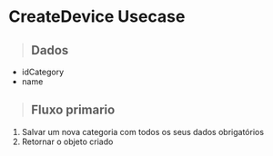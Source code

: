 # CreateDevice Usecase

> ## Dados
* idCategory
* name

> ## Fluxo primario
1. Salvar um nova categoria com todos os seus dados obrigatórios
2. Retornar o objeto criado

